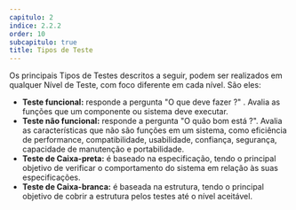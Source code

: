 ```yaml
---
capitulo: 2
indice: 2.2.2
order: 10
subcapitulo: true
title: Tipos de Teste
---
```


<p>Os principais Tipos de Testes descritos a seguir, podem ser realizados em qualquer Nível de Teste, com foco diferente em cada nível. São eles: </p>

<ul>
    <li><b>Teste funcional:</b> responde a pergunta "O que deve fazer ?" . Avalia as funções que um componente ou sistema deve executar. </li>
    <li><b>Teste não funcional:</b> responde a pergunta "O quão bom está ?". Avalia as características que não são funções em um sistema, como eficiência de performance, compatibilidade, usabilidade, confiança, segurança, capacidade de manutenção e portabilidade. </li>
    <li><b>Teste de Caixa-preta:</b> é baseado na especificação, tendo o principal objetivo de verificar o comportamento do sistema em relação às suas especificações.</li>
    <li><b>Teste de Caixa-branca:</b> é baseada na estrutura, tendo o principal objetivo de cobrir a estrutura pelos testes até o nível aceitável.</li>
</ul>
